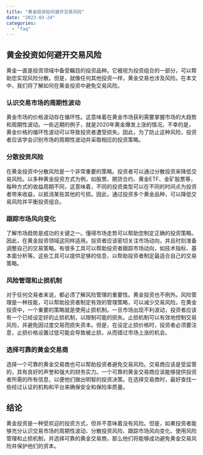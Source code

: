 ```yaml
---
title: "黄金投资如何避开交易风险"
date: "2023-03-24"
categories: 
  - "faq"
---
```


## 黄金投资如何避开交易风险

黄金一直是投资领域中备受瞩目的投资品种。它被视为投资组合的一部分，可以帮助您实现风险分散。但是，就像任何其他投资一样，黄金交易也涉及风险。在本文中，我们将了解如何在黄金投资中避免交易风险。

### 认识交易市场的周期性波动

黄金市场的价格波动存在循环性。这意味着在黄金市场获利需要掌握市场的大趋势和周期性波动。一些近期的例子，就是2020年黄金爆发上涨的情况。不幸的是，黄金价格的循环性波动可以导致投资者遭受损失。因此，为了防止这种风险，投资者应该学会识别市场的周期性波动并采取相应的投资策略。

### 分散投资风险

在黄金投资中分散风险是一个非常重要的策略。投资者可以通过分散投资来降低交易风险。以多种黄金投资方式为例，如股票、期货合约、黄金ETF、金矿股票等，每种方式的收益周期不同，这意味着，不同的投资类型可以在不同的时间点为投资者带来收益，以抵消某些其他的亏损。因此，通过投资多个黄金品种，可以降低交易风险并平衡投资组合。

### 跟踪市场风向变化

了解市场趋势是成功的关键之一。懂得市场走势可以帮助您制定正确的投资策略。因此，在黄金投资领域这同样适用。投资者应该密切关注市场动向，并且时刻准备调整自己的交易策略。有很多工具可以帮助投资者跟踪市场动向，如技术指标、基本面分析等。这些工具可以提供足够的信息，以帮助投资者制定最适合自己的交易策略。

### 风险管理和止损机制

对于任何交易者来说，都必须了解风险管理的重要性。黄金投资也不例外。风险管理是一种技能，可以帮助投资者制定有效的管理策略，可以减少交易风险。在黄金投资中，一个重要的策略就是使用止损机制。一旦市场出现不利波动，投资者应该有一个已经设定好的止损机制，以限制可能的损失。止损机制可以有效地控制交易风险，并避免因过度交易而损失资本。但是，在设定止损价格时，投资者必须要注意，止损价格设置过低可能会导致被止损，从而错过市场上涨的机会。

### 选择可靠的黄金交易商

选择一个可靠的黄金交易商也可以帮助投资者避免交易风险。交易商应该是受监管的，具有良好的声誉和强大的财务实力。一个可靠的黄金交易商应该能够提供投资者所需的所有信息，以便他们做出明智的投资决策。在选择交易商时，最好查找一些经过认证的机构和平台来确保安全和保险率质量。

## 结论

黄金投资是一种受欢迎的投资方式，但并不意味着没有风险。但是，如果投资者能够充分认识交易市场的周期性波动、分散投资风险、跟踪市场风向变化、使用风险管理和止损机制，并选择可靠的黄金交易商，那么他们将能够成功避免黄金交易风险并保护他们的资本。
